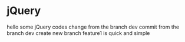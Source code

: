 jQuery
======
hello
some jQuery codes
change from the branch dev
commit from the branch dev
create new branch feature1 is quick and simple
